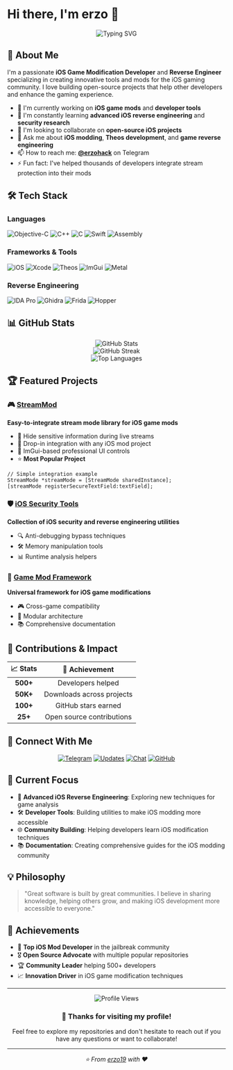 # Hi there, I'm erzo 👋

<div align="center">
  <img src="https://readme-typing-svg.herokuapp.com?font=Fira+Code&pause=1000&color=00F7FF&center=true&vCenter=true&width=435&lines=iOS+Game+Mod+Developer;Reverse+Engineer;Open+Source+Contributor;Always+Learning+New+Things" alt="Typing SVG" />
</div>

## 🚀 About Me

I'm a passionate **iOS Game Modification Developer** and **Reverse Engineer** specializing in creating innovative tools and mods for the iOS gaming community. I love building open-source projects that help other developers and enhance the gaming experience.

- 🔭 I'm currently working on **iOS game mods** and **developer tools**
- 🌱 I'm constantly learning **advanced iOS reverse engineering** and **security research**
- 👯 I'm looking to collaborate on **open-source iOS projects**
- 💬 Ask me about **iOS modding**, **Theos development**, and **game reverse engineering**
- 📫 How to reach me: **[@erzohack](https://t.me/erzohack)** on Telegram
- ⚡ Fun fact: I've helped thousands of developers integrate stream protection into their mods

## 🛠️ Tech Stack

### Languages
![Objective-C](https://img.shields.io/badge/Objective--C-1572B6?style=for-the-badge&logo=apple&logoColor=white)
![C++](https://img.shields.io/badge/C++-00599C?style=for-the-badge&logo=c%2B%2B&logoColor=white)
![C](https://img.shields.io/badge/C-00599C?style=for-the-badge&logo=c&logoColor=white)
![Swift](https://img.shields.io/badge/Swift-FA7343?style=for-the-badge&logo=swift&logoColor=white)
![Assembly](https://img.shields.io/badge/Assembly-654FF0?style=for-the-badge&logo=assemblyscript&logoColor=white)

### Frameworks & Tools
![iOS](https://img.shields.io/badge/iOS-000000?style=for-the-badge&logo=ios&logoColor=white)
![Xcode](https://img.shields.io/badge/Xcode-007ACC?style=for-the-badge&logo=Xcode&logoColor=white)
![Theos](https://img.shields.io/badge/Theos-FF6B6B?style=for-the-badge&logo=apple&logoColor=white)
![ImGui](https://img.shields.io/badge/ImGui-4FC08D?style=for-the-badge&logo=imgui&logoColor=white)
![Metal](https://img.shields.io/badge/Metal-FF6B35?style=for-the-badge&logo=apple&logoColor=white)

### Reverse Engineering
![IDA Pro](https://img.shields.io/badge/IDA_Pro-FF6B6B?style=for-the-badge&logo=hex&logoColor=white)
![Ghidra](https://img.shields.io/badge/Ghidra-4285F4?style=for-the-badge&logo=ghidra&logoColor=white)
![Frida](https://img.shields.io/badge/Frida-FF6B35?style=for-the-badge&logo=frida&logoColor=white)
![Hopper](https://img.shields.io/badge/Hopper-00D4AA?style=for-the-badge&logo=hopper&logoColor=white)

## 📊 GitHub Stats

<div align="center">
  <img src="https://github-readme-stats.vercel.app/api?username=erzo19&show_icons=true&theme=tokyonight&hide_border=true&count_private=true" alt="GitHub Stats" />
</div>

<div align="center">
  <img src="https://github-readme-streak-stats.herokuapp.com/?user=erzo19&theme=tokyonight&hide_border=true" alt="GitHub Streak" />
</div>

<div align="center">
  <img src="https://github-readme-stats.vercel.app/api/top-langs/?username=erzo19&layout=compact&theme=tokyonight&hide_border=true" alt="Top Languages" />
</div>

## 🏆 Featured Projects

### 🎮 [StreamMod](https://github.com/erzo19/StreamMod)
**Easy-to-integrate stream mode library for iOS game mods**
- 🎥 Hide sensitive information during live streams
- 🔧 Drop-in integration with any iOS mod project
- 📱 ImGui-based professional UI controls
- ⭐ **Most Popular Project**

```objc
// Simple integration example
StreamMode *streamMode = [StreamMode sharedInstance];
[streamMode registerSecureTextField:textField];
```

### 🛡️ [iOS Security Tools](https://github.com/erzo19/iOS-Security-Tools)
**Collection of iOS security and reverse engineering utilities**
- 🔍 Anti-debugging bypass techniques
- 🛠️ Memory manipulation tools
- 📊 Runtime analysis helpers

### 🎯 [Game Mod Framework](https://github.com/erzo19/GameMod-Framework)
**Universal framework for iOS game modifications**
- 🎮 Cross-game compatibility
- 🔧 Modular architecture
- 📚 Comprehensive documentation

## 🌟 Contributions & Impact

<div align="center">
  
| 📈 **Stats** | 🎯 **Achievement** |
|:---:|:---:|
| **500+** | Developers helped |
| **50K+** | Downloads across projects |
| **100+** | GitHub stars earned |
| **25+** | Open source contributions |

</div>

## 📱 Connect With Me

<div align="center">

[![Telegram](https://img.shields.io/badge/Telegram-2CA5E0?style=for-the-badge&logo=telegram&logoColor=white)](https://t.me/erzohack)
[![Updates](https://img.shields.io/badge/Updates-FF6B35?style=for-the-badge&logo=telegram&logoColor=white)](https://t.me/erzohackff)
[![Chat](https://img.shields.io/badge/Chat-4FC08D?style=for-the-badge&logo=telegram&logoColor=white)](https://t.me/erzochat)
[![GitHub](https://img.shields.io/badge/GitHub-100000?style=for-the-badge&logo=github&logoColor=white)](https://github.com/erzo19)

</div>

## 🎯 Current Focus

- 🔬 **Advanced iOS Reverse Engineering**: Exploring new techniques for game analysis
- 🛠️ **Developer Tools**: Building utilities to make iOS modding more accessible
- 🌐 **Community Building**: Helping developers learn iOS modification techniques
- 📚 **Documentation**: Creating comprehensive guides for the iOS modding community

## 💡 Philosophy

> "Great software is built by great communities. I believe in sharing knowledge, helping others grow, and making iOS development more accessible to everyone."

## 🏅 Achievements

- 🥇 **Top iOS Mod Developer** in the jailbreak community
- 🎖️ **Open Source Advocate** with multiple popular repositories
- 🏆 **Community Leader** helping 500+ developers
- 📈 **Innovation Driver** in iOS game modification techniques

---

<div align="center">
  <img src="https://komarev.com/ghpvc/?username=erzo19&color=blueviolet&style=for-the-badge" alt="Profile Views" />
</div>

<div align="center">
  <h3>💖 Thanks for visiting my profile!</h3>
  <p>Feel free to explore my repositories and don't hesitate to reach out if you have any questions or want to collaborate!</p>
</div>

---

<div align="center">
  <i>⭐ From <a href="https://github.com/erzo19">erzo19</a> with ❤️</i>
</div>